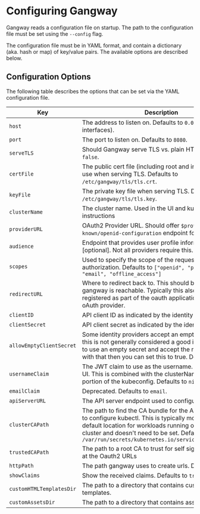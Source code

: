 # Configuring Gangway

Gangway reads a configuration file on startup. The path to the configuration file must be set using the `--config` flag.

The configuration file must be in YAML format, and contain a dictionary (aka. hash or map) of key/value pairs. The available options are described below.

## Configuration Options

The following table describes the options that can be set via the YAML configuration file.

| Key | Description                                                                |
|------|----------------------------------------------------------------------------|
| `host` | The address to listen on. Defaults to `0.0.0.0` (All interfaces). |
| `port` | The port to listen on. Defaults to `8080`. |
| `serveTLS` | Should Gangway serve TLS vs. plain HTTP? Defaults to `false`.|
| `certFile` | The public cert file (including root and intermediates) to use when serving TLS. Defaults to `/etc/gangway/tls/tls.crt`. |
| `keyFile` | The private key file when serving TLS. Defaults to `/etc/gangway/tls/tls.key`. |
| `clusterName` | The cluster name. Used in the UI and kubectl config instructions |
| `providerURL` | OAuth2 Provider URL. Should offer `$providerURL/.well-known/openid-configuration` endpoint for discovery.|
| `audience` | Endpoint that provides user profile information [optional]. Not all providers require this. |
| `scopes` | Used to specify the scope of the requested Oauth authorization. Defaults to `["openid", "profile", "email", "offline_access"]` |
| `redirectURL` | Where to redirect back to. This should be a URL where gangway is reachable. Typically this also needs to be registered as part of the oauth application with the oAuth provider. |
| `clientID` | API client ID as indicated by the identity provider |
| `clientSecret` | API client secret as indicated by the identity provider |
| `allowEmptyClientSecret` | Some identity providers accept an empty client secret, this is not generally considered a good idea. If you have to use an empty secret and accept the risks that come with that then you can set this to true. Defaults to `false`. |
| `usernameClaim` | The JWT claim to use as the username. This is used in UI. This is combined with the clusterName for the "user" portion of the kubeconfig. Defaults to `nickname`. |
| `emailClaim` | Deprecated. Defaults to `email`. |
| `apiServerURL` | The API server endpoint used to configure kubectl |
| `clusterCAPath` | The path to find the CA bundle for the API server. Used to configure kubectl. This is typically mounted into the default location for workloads running on a Kubernetes cluster and doesn't need to be set. Defaults to `/var/run/secrets/kubernetes.io/serviceaccount/ca.crt` |
| `trustedCAPath` | The path to a root CA to trust for self signed certificates at the Oauth2 URLs |
| `httpPath` | The path gangway uses to create urls. Defaults to `""`. |
| `showClaims` | Show the received claims. Defaults to `true`. |
| `customHTMLTemplatesDir` | The path to a directory that contains custom HTML templates. |
| `customAssetsDir` | The path to a directory that contains assets. |
